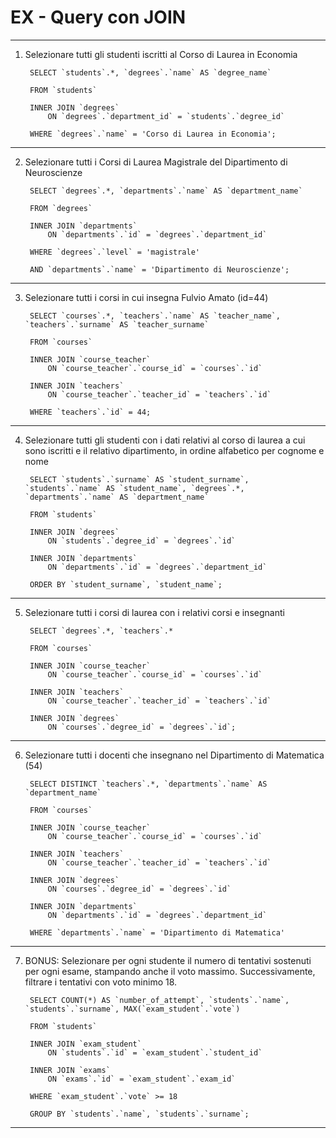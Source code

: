 # EX - Query con JOIN

---

1. Selezionare tutti gli studenti iscritti al Corso di Laurea in Economia

        SELECT `students`.*, `degrees`.`name` AS `degree_name`

        FROM `students`

        INNER JOIN `degrees`
	        ON `degrees`.`department_id` = `students`.`degree_id`

        WHERE `degrees`.`name` = 'Corso di Laurea in Economia';

---

2. Selezionare tutti i Corsi di Laurea Magistrale del Dipartimento di Neuroscienze

        SELECT `degrees`.*, `departments`.`name` AS `department_name`

        FROM `degrees`

        INNER JOIN `departments`        
	        ON `departments`.`id` = `degrees`.`department_id`

        WHERE `degrees`.`level` = 'magistrale'

        AND `departments`.`name` = 'Dipartimento di Neuroscienze';

---

3. Selezionare tutti i corsi in cui insegna Fulvio Amato (id=44)

        SELECT `courses`.*, `teachers`.`name` AS `teacher_name`, `teachers`.`surname` AS `teacher_surname`

        FROM `courses`

        INNER JOIN `course_teacher`
            ON `course_teacher`.`course_id` = `courses`.`id`

        INNER JOIN `teachers`
            ON `course_teacher`.`teacher_id` = `teachers`.`id`

        WHERE `teachers`.`id` = 44;

---

4. Selezionare tutti gli studenti con i dati relativi al corso di laurea a cui sono iscritti e il relativo dipartimento, in ordine alfabetico per cognome e nome

        SELECT `students`.`surname` AS `student_surname`, `students`.`name` AS `student_name`, `degrees`.*, `departments`.`name` AS `department_name`

        FROM `students`

        INNER JOIN `degrees`
            ON `students`.`degree_id` = `degrees`.`id`

        INNER JOIN `departments`
            ON `departments`.`id` = `degrees`.`department_id`

        ORDER BY `student_surname`, `student_name`;

---

5. Selezionare tutti i corsi di laurea con i relativi corsi e insegnanti

        SELECT `degrees`.*, `teachers`.*

        FROM `courses`

        INNER JOIN `course_teacher`
            ON `course_teacher`.`course_id` = `courses`.`id`

        INNER JOIN `teachers`
        	ON `course_teacher`.`teacher_id` = `teachers`.`id`

        INNER JOIN `degrees`
        	ON `courses`.`degree_id` = `degrees`.`id`;

---

6. Selezionare tutti i docenti che insegnano nel Dipartimento di Matematica (54)

        SELECT DISTINCT `teachers`.*, `departments`.`name` AS `department_name`

        FROM `courses`

        INNER JOIN `course_teacher`
        	ON `course_teacher`.`course_id` = `courses`.`id`

        INNER JOIN `teachers`
        	ON `course_teacher`.`teacher_id` = `teachers`.`id`

        INNER JOIN `degrees`
        	ON `courses`.`degree_id` = `degrees`.`id`
            
        INNER JOIN `departments`
            ON `departments`.`id` = `degrees`.`department_id`
    
        WHERE `departments`.`name` = 'Dipartimento di Matematica'

---

7. BONUS: Selezionare per ogni studente il numero di tentativi sostenuti per ogni esame, stampando anche il voto massimo. Successivamente, filtrare i tentativi con voto minimo 18.

        SELECT COUNT(*) AS `number_of_attempt`, `students`.`name`, `students`.`surname`, MAX(`exam_student`.`vote`)

        FROM `students`

        INNER JOIN `exam_student`
            ON `students`.`id` = `exam_student`.`student_id`

        INNER JOIN `exams`
            ON `exams`.`id` = `exam_student`.`exam_id`

        WHERE `exam_student`.`vote` >= 18

        GROUP BY `students`.`name`, `students`.`surname`;

---